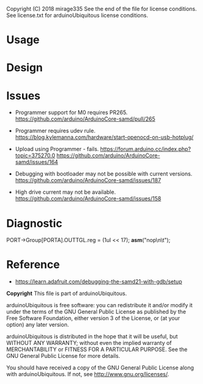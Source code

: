 Copyright (C) 2018 mirage335
See the end of the file for license conditions.
See license.txt for arduinoUbiquitous license conditions.

# Usage


# Design


# Issues
* Programmer support for M0 requires PR265.
https://github.com/arduino/ArduinoCore-samd/pull/265

* Programmer requires udev rule.
https://blog.kylemanna.com/hardware/start-openocd-on-usb-hotplug/

* Upload using Programmer - fails.
https://forum.arduino.cc/index.php?topic=375270.0
https://github.com/arduino/ArduinoCore-samd/issues/164

* Debugging with bootloader may not be possible with current versions.
https://github.com/arduino/ArduinoCore-samd/issues/187

* High drive current may not be available.
https://github.com/arduino/ArduinoCore-samd/issues/158

# Diagnostic
PORT->Group[PORTA].OUTTGL.reg = (1ul << 17);
__asm__("nop\n\t");

# Reference
* https://learn.adafruit.com/debugging-the-samd21-with-gdb/setup


__Copyright__
This file is part of arduinoUbiquitous.

arduinoUbiquitous is free software: you can redistribute it and/or modify
it under the terms of the GNU General Public License as published by
the Free Software Foundation, either version 3 of the License, or
(at your option) any later version.

arduinoUbiquitous is distributed in the hope that it will be useful,
but WITHOUT ANY WARRANTY; without even the implied warranty of
MERCHANTABILITY or FITNESS FOR A PARTICULAR PURPOSE.  See the
GNU General Public License for more details.

You should have received a copy of the GNU General Public License
along with arduinoUbiquitous.  If not, see <http://www.gnu.org/licenses/>.
